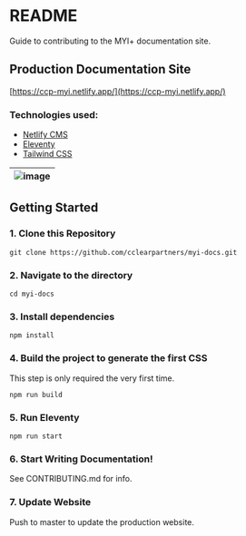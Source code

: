 # README

Guide to contributing to the MYI+ documentation site.

## Production Documentation Site

[https://ccp-myi.netlify.app/](https://ccp-myi.netlify.app/)

### Technologies used:

- [Netlify CMS](https://www.netlifycms.org/)
- [Eleventy](https://www.11ty.dev/)
- [Tailwind CSS](https://tailwindcss.com/)

| ![image](https://user-images.githubusercontent.com/1884712/93762662-a62e4700-fc2d-11ea-9b2c-fda9f503402b.png) |
| ------------------------------------------------------------------------------------------------------------- |

## Getting Started

### 1\. Clone this Repository

```
git clone https://github.com/cclearpartners/myi-docs.git
```

### 2\. Navigate to the directory

```
cd myi-docs
```

### 3\. Install dependencies

```
npm install
```

### 4\. Build the project to generate the first CSS

This step is only required the very first time.

```
npm run build
```

### 5\. Run Eleventy

```
npm run start
```

### 6\. Start Writing Documentation!

See CONTRIBUTING.md for info.

### 7\. Update Website

Push to master to update the production website.
